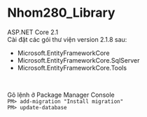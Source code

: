 # Nhom280_Library
ASP.NET Core 2.1 <br/>
Cài đặt các gói thư viện version 2.1.8 sau:
- Microsoft.EntityFrameworkCore
- Microsoft.EntityFrameworkCore.SqlServer
- Microsoft.EntityFrameworkCore.Tools
<br/>

Gõ lệnh ở Package Manager Console <br/>
`PM> add-migration "Install migration"` <br/>
`PM> update-database` <br/>
